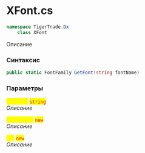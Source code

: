 
# XFont.cs
```csharp
namespace TigerTrade.Dx  
    class XFont
```

Описание

### Синтаксис
```csharp
public static FontFamily GetFont(string fontName)
```

### Параметры  
<mark style="color:yellow;">**`fontName`**</mark> <mark style="color:red;">`string`</mark>  
 *Описание*  
  
<mark style="color:yellow;">**`FontFamily`**</mark> <mark style="color:red;">`new`</mark>  
 *Описание*  
  
<mark style="color:yellow;">**`Uri`**</mark> <mark style="color:red;">`new`</mark>  
 *Описание*  
  

                    
                    